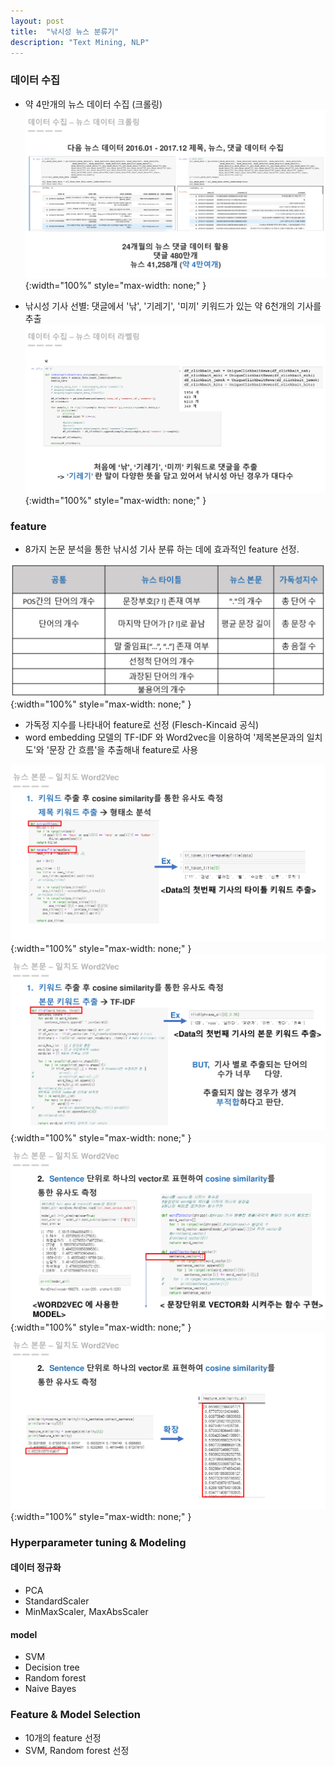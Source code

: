 ```yaml
---
layout: post
title:  "낚시성 뉴스 분류기"
description: "Text Mining, NLP"
---
```

### 데이터 수집
- 약 4만개의 뉴스 데이터 수집 (크롤링)
![news0006](/assets/image/NLPNews/nlpnewsppt_19.jpg){:width="100%" style="max-width: none;" }

- 낚시성 기사 선별: 댓글에서 '낚', '기레기', '미끼' 키워드가 있는 약 6천개의 기사를 추출
![news0007](/assets/image/NLPNews/nlpnewsppt_18.jpg){:width="100%" style="max-width: none;" }

### feature
- 8가지 논문 분석을 통한 낚시성 기사 분류 하는 데에 효과적인 feature 선정.

![news0001](/assets/image/NLPNews/nlpnews_001.JPG){:width="100%" style="max-width: none;" }

- 가독정 지수를 나타내어 feature로 선정 (Flesch-Kincaid 공식)
- word embedding 모델의 TF-IDF 와 Word2vec을 이용하여 '제목본문과의 일치도'와 '문장 간 흐름'을 추출해내 feature로 사용

![news0002](/assets/image/NLPNews/nlpnewsppt_20.jpg){:width="100%" style="max-width: none;" }
![news0003](/assets/image/NLPNews/nlpnewsppt_21.jpg){:width="100%" style="max-width: none;" }
![news0004](/assets/image/NLPNews/nlpnewsppt_22.jpg){:width="100%" style="max-width: none;" }
![news0005](/assets/image/NLPNews/nlpnewsppt_23.jpg){:width="100%" style="max-width: none;" }

### Hyperparameter tuning & Modeling
#### 데이터 정규화 
- PCA
- StandardScaler
- MinMaxScaler, MaxAbsScaler

#### model
- SVM
- Decision tree
- Random forest
- Naive Bayes

### Feature & Model Selection
- 10개의 feature 선정
- SVM, Random forest 선정
